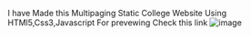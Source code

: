 I have Made this Multipaging Static College Website Using HTMl5,Css3,Javascript 
For prevewing Check this link  ![image](https://user-images.githubusercontent.com/93646503/154222744-9a460825-ed53-4e44-8279-74dbbf7e38fe.png)


